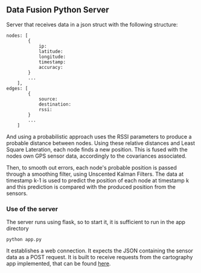 ## Data Fusion Python Server
Server that receives data in a json struct with the following structure: 
```
nodes: [
        {
            ip: 
            latitude:
            longitude: 
            timestamp: 
            accuracy: 
        }
        ...
    ],
edges: [
        {
            source: 
            destination: 
            rssi: 
        }
        ...
    ]
```
And using a probabilistic approach uses the RSSI parameters to produce a probable distance between 
nodes. Using these relative distances and Least Square Lateration, each node finds a new position. This 
is fused with the nodes own GPS sensor data, accordingly to the covariances associated. 

Then, to smooth out errors, each node's probable position is passed through a 
smoothing filter, using Unscented Kalman Filters. The data at timestamp k-1 is 
used to predict the position of each node at timestamp k and this prediction is compared with the 
produced position from the sensors. 

### Use of the server
The server runs using flask, so to start it, it is sufficient to 
run in the app directory
```
python app.py
```
It establishes a web connection. It expects the JSON containing the sensor data 
as a POST request. 
It is built to receive requests from the cartography app implemented, that can be found 
[here](https://github.com/giuliaprosio/cartography-webapp). 